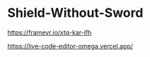 # Shield-Without-Sword


https://framevr.io/xtq-kar-ifh

https://live-code-editor-omega.vercel.app/


